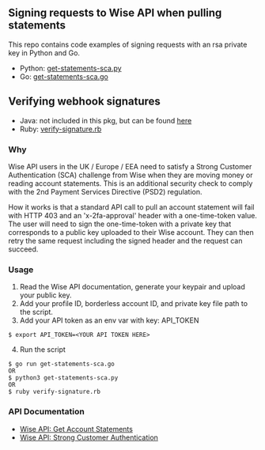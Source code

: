 ## Signing requests to Wise API when pulling statements
This repo contains code examples of signing requests with an rsa private key in Python and Go. 

- Python: [get-statements-sca.py](https://github.com/transferwise/digital-signatures-examples/blob/main/get-statements-sca.py)
- Go: [get-statements-sca.go](https://github.com/transferwise/digital-signatures-examples/blob/main/get-statements-sca.go)

## Verifying webhook signatures 
- Java: not included in this pkg, but can be found [here](https://github.com/transferwise/digital-signatures) 
- Ruby: [verify-signature.rb](https://github.com/transferwise/digital-signatures-examples/blob/main/verify-signature.rb)

### Why
Wise API users in the UK / Europe / EEA need to satisfy a Strong Customer Authentication (SCA) challenge from Wise when they are moving money or reading account statements. This is an additional security check to comply with the 2nd Payment Services Directive (PSD2) regulation. 

How it works is that a standard API call to pull an account statement will fail with HTTP 403 and an 'x-2fa-approval' header with a one-time-token value. The user will need to sign the one-time-token with a private key that corresponds to a public key uploaded to their Wise account. They can then retry the same request including the signed header and the request can succeed.

### Usage
1. Read the Wise API documentation, generate your keypair and upload your public key.
2. Add your profile ID, borderless account ID, and private key file path to the script.
3. Add your API token as an env var with key: API_TOKEN
```
$ export API_TOKEN=<YOUR API TOKEN HERE>
```
4. Run the script 
```
$ go run get-statements-sca.go
OR
$ python3 get-statements-sca.py
OR
$ ruby verify-signature.rb
```

### API Documentation
- [Wise API: Get Account Statements](https://api-docs.transferwise.com/#borderless-accounts-get-account-statement)
- [Wise API: Strong Customer Authentication](https://api-docs.transferwise.com/#strong-customer-authentication)
